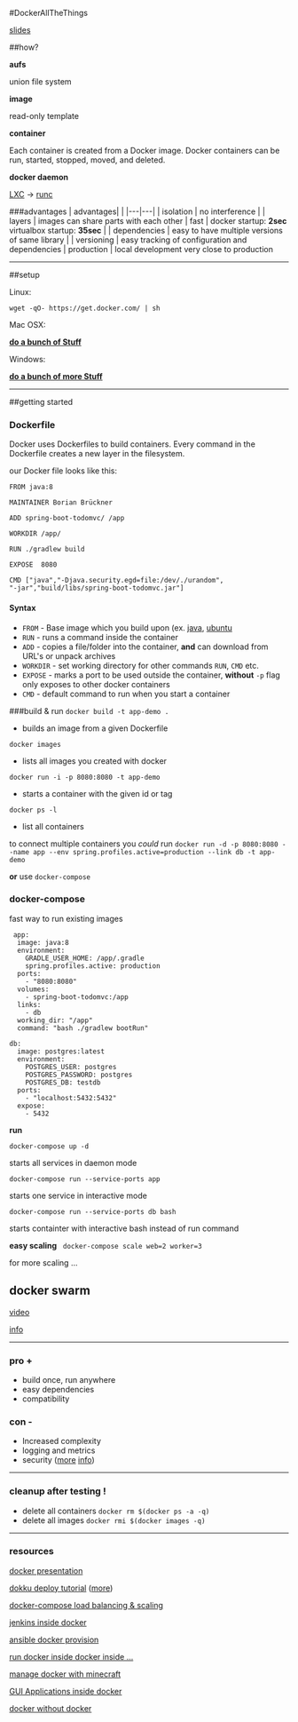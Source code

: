 
#DockerAllTheThings

[slides](https://sebivenlo.github.io/DockerAllTheThings/)


##how?

**aufs**

union file system

**image**

read-only template

**container**

 Each container is created from a Docker image.
 Docker containers can be run, started, stopped, moved, and deleted.

 **docker daemon**

  [LXC](http://en.wikipedia.org/wiki/Lxc) -> [runc](https://github.com/opencontainers/runc)


###advantages
| advantages| |
|---|---|
| isolation  |  no interference |
| layers | images can share parts with each other
| fast  |  docker startup: **2sec** <br>virtualbox startup: **35sec** |
|  dependencies | easy to have multiple versions of same library |
| versioning | easy tracking of configuration and dependencies
| production | local development very close to production


---

##setup


Linux:

 `wget -qO- https://get.docker.com/ | sh`

Mac OSX:

[**do a bunch of Stuff**](http://docs.docker.com/mac/step_one/)

Windows:

 **[do a bunch of more Stuff](http://docs.docker.com/windows/step_one/)**

---

##getting started


### Dockerfile
Docker uses Dockerfiles to build containers.
Every command in the Dockerfile creates a new layer in the filesystem.

our Docker file looks like this:

    FROM java:8

	MAINTAINER Borian Brückner

	ADD spring-boot-todomvc/ /app

	WORKDIR /app/

	RUN ./gradlew build

	EXPOSE  8080

	CMD ["java","-Djava.security.egd=file:/dev/./urandom",
    "-jar","build/libs/spring-boot-todomvc.jar"]


#### Syntax
- `FROM` - Base image which you build upon (ex. [java](https://github.com/docker-library/java/blob/200ecf22e5a23cb48cbb3ce47aa08aa3b49a0d2d/openjdk-8-jdk/Dockerfile), [ubuntu](https://github.com/tianon/docker-brew-ubuntu-core/blob/6dba3ee12ff996640d1043139d5abf8c744862e2/trusty/Dockerfile)
- `RUN` - runs a command inside the container
- `ADD` - copies a file/folder into the container, **and** can download from URL's or unpack archives
- `WORKDIR` - set working directory for other commands `RUN`, `CMD` etc.
- `EXPOSE` - marks a port to be used outside the container, **without** `-p` flag only exposes to other docker containers
- `CMD` - default command to run when you start a container



###build & run
`docker build -t app-demo .`
- builds an image from a given Dockerfile

`docker images`
 - lists all images you created with docker

`docker run -i -p 8080:8080 -t app-demo`
- starts a container with the given id or tag

`docker ps -l`
- list all containers


to connect multiple containers you *could* run
`docker run -d -p 8080:8080 --name app --env spring.profiles.active=production --link db -t app-demo`

**or** use `docker-compose`



### docker-compose
fast way to run existing images

	 app:
	  image: java:8
	  environment:
	    GRADLE_USER_HOME: /app/.gradle
	    spring.profiles.active: production
	  ports:
	    - "8080:8080"
	  volumes:
	    - spring-boot-todomvc:/app
	  links:
	    - db
	  working_dir: "/app"
	  command: "bash ./gradlew bootRun"

	db:
	  image: postgres:latest
	  environment:
	    POSTGRES_USER: postgres
	    POSTGRES_PASSWORD: postgres
	    POSTGRES_DB: testdb
	  ports:
	    - "localhost:5432:5432"
	  expose:
	    - 5432



**run**

`docker-compose up -d`

starts all services in daemon mode



`docker-compose run --service-ports app`

starts one service in interactive mode



`docker-compose run --service-ports db bash`

starts containter with interactive bash instead of run command


**easy  scaling**
` docker-compose scale web=2 worker=3`


for more scaling ...
## docker swarm


[video](https://embed-ssl.wistia.com/deliveries/2a0f6a5e1b77423d85b501aea668b664d4609b1f/file.mp4)

[info](https://www.docker.com/docker-swarm)

---

### pro  +
+ build once, run anywhere
+ easy dependencies
+ compatibility

### con -
- Increased complexity
- logging and metrics
- security ([more](http://reventlov.com/advisories/using-the-docker-command-to-root-the-host) [info](http://www.projectatomic.io/blog/2014/08/is-it-safe-a-look-at-docker-and-security-from-linuxcon/))

---

### cleanup after testing !
- delete all containers `docker rm $(docker ps -a -q)`
- delete all images `docker rmi $(docker images -q)`

---


### resources

[docker presentation](http://slides.com/kennycoleman/introdocker#/)

[dokku deploy tutorial](http://progrium.viewdocs.io/dokku/application-deployment/) ([more](https://www.digitalocean.com/community/tags/dokku))

[docker-compose load balancing & scaling](http://eyenx.ch/2015/04/18/loadbalancing-containers-with-docker-compose/)

[jenkins inside docker](https://engineering.riotgames.com/news/putting-jenkins-docker-container)

[ansible docker provision](http://blog.mist.io/post/82383668190/move-fast-and-dont-break-things-testing-with)

[run docker inside docker inside ...](https://blog.docker.com/2013/09/docker-can-now-run-within-docker/)

[manage docker with minecraft](https://github.com/docker/dockercraft)

[GUI Applications inside docker](http://fabiorehm.com/blog/2014/09/11/running-gui-apps-with-docker/)

[docker without docker](https://chimeracoder.github.io/docker-without-docker/#35)
